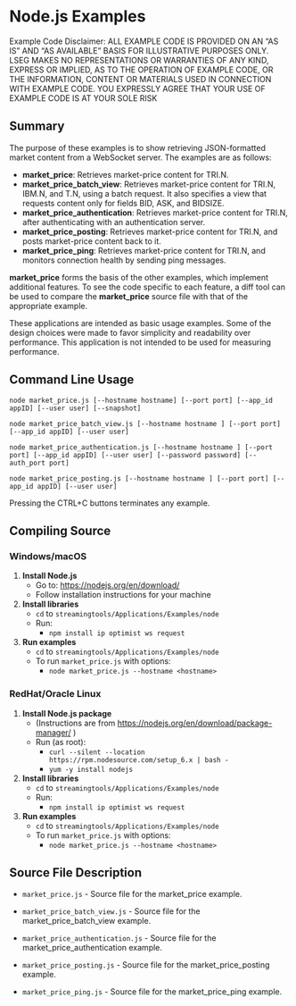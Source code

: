 # Node.js Examples

Example Code Disclaimer:
ALL EXAMPLE CODE IS PROVIDED ON AN “AS IS” AND “AS AVAILABLE” BASIS FOR ILLUSTRATIVE PURPOSES ONLY. LSEG MAKES NO REPRESENTATIONS OR WARRANTIES OF ANY KIND, EXPRESS OR IMPLIED, AS TO THE OPERATION OF EXAMPLE CODE, OR THE INFORMATION, CONTENT OR MATERIALS USED IN CONNECTION WITH EXAMPLE CODE. YOU EXPRESSLY AGREE THAT YOUR USE OF EXAMPLE CODE IS AT YOUR SOLE RISK

## Summary

The purpose of these examples is to show retrieving JSON-formatted market content
from a WebSocket server. The examples are as follows:

* __market\_price__: Retrieves market-price content for TRI.N.
* __market\_price\_batch\_view__: Retrieves market-price content for TRI.N, IBM.N, and T.N, 
  using a batch request. It also specifies a view that requests content only for fields 
  BID, ASK, and BIDSIZE.
* __market\_price\_authentication__: Retrieves market-price content for TRI.N, after 
  authenticating with an authentication server.
* __market\_price\_posting__: Retrieves market-price content for TRI.N, and posts
  market-price content back to it.
* __market\_price\_ping__: Retrieves market-price content for TRI.N, and monitors
  connection health by sending ping messages.

__market\_price__ forms the basis of the other examples, which implement additional
features. To see the code specific to each feature, a diff tool can be used to compare
the __market\_price__ source file with that of the appropriate example.

These applications are intended as basic usage examples. Some of the design choices
were made to favor simplicity and readability over performance. This application 
is not intended to be used for measuring performance.
## Command Line Usage

```node market_price.js [--hostname hostname] [--port port] [--app_id appID] [--user user] [--snapshot]```

```node market_price_batch_view.js [--hostname hostname ] [--port port] [--app_id appID] [--user user]```

```node market_price_authentication.js [--hostname hostname ] [--port port] [--app_id appID] [--user user] [--password password] [--auth_port port]```

```node market_price_posting.js [--hostname hostname ] [--port port] [--app_id appID] [--user user]```

Pressing the CTRL+C buttons terminates any example.
## Compiling Source
### Windows/macOS
1. __Install Node.js__
    - Go to: <https://nodejs.org/en/download/>
    - Follow installation instructions for your machine
2. __Install libraries__
    - `cd` to `streamingtools/Applications/Examples/node`
    - Run:
      - `npm install ip optimist ws request`
3. __Run examples__
    - `cd` to `streamingtools/Applications/Examples/node`
    - To run `market_price.js` with options:
      - `node market_price.js --hostname <hostname>`

### RedHat/Oracle Linux
1. __Install Node.js package__
    - (Instructions are from <https://nodejs.org/en/download/package-manager/> )
    - Run (as root):
      - `curl --silent --location https://rpm.nodesource.com/setup_6.x | bash -`
      - `yum -y install nodejs`
2. __Install libraries__
    - `cd` to `streamingtools/Applications/Examples/node`
    - Run:
      - `npm install ip optimist ws request`
3. __Run examples__
    - `cd` to `streamingtools/Applications/Examples/node`
    - To run `market_price.js` with options:
      - `node market_price.js --hostname <hostname>`

## Source File Description

* `market_price.js` - Source file for the market\_price example.

* `market_price_batch_view.js` - Source file for the market\_price\_batch\_view example.

* `market_price_authentication.js` - Source file for the market\_price\_authentication example.

* `market_price_posting.js` - Source file for the market\_price\_posting example.

* `market_price_ping.js` - Source file for the market\_price\_ping example.

